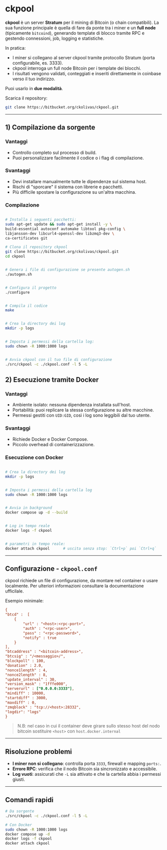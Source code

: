 # ckpool

**ckpool** è un server **Stratum** per il mining di Bitcoin (o chain compatibili). La sua funzione principale è quella di fare da ponte tra i miner e un **full node** (tipicamente `bitcoind`), generando template di blocco tramite RPC e gestendo connessioni, job, logging e statistiche. 

In pratica:
- I miner si collegano al server ckpool tramite protocollo Stratum (porta configurabile, es. 3333).
- ckpool interroga un full node Bitcoin per i template dei blocchi.
- I risultati vengono validati, conteggiati e inseriti direttamente in coinbase verso il tuo indirizzo.

Puoi usarlo in **due modalità**.

Scarica il repository:
```bash
git clone https://bitbucket.org/ckolivas/ckpool.git
```

---
## 1) Compilazione da sorgente

### Vantaggi
- Controllo completo sul processo di build.
- Puoi personalizzare facilmente il codice o i flag di compilazione.

### Svantaggi
- Devi installare manualmente tutte le dipendenze sul sistema host.
- Rischi di "sporcare" il sistema con librerie e pacchetti.
- Più difficile spostare la configurazione su un'altra macchina.

### Compilazione


```bash

# Installa i seguenti pacchetti:
sudo apt-get update && sudo apt-get install -y \
build-essential autoconf automake libtool pkg-config \
libjansson-dev libcurl4-openssl-dev libzmq3-dev \
ca-certificates git

# Clona il repository ckpool
git clone https://bitbucket.org/ckolivas/ckpool.git
cd ckpool


# Genera i file di configurazione se presente autogen.sh
./autogen.sh


# Configura il progetto
./configure


# Compila il codice
make


# Crea la directory dei log
mkdir -p logs


# Imposta i permessi della cartella log:
sudo chown -R 1000:1000 logs


# Avvia ckpool con il tuo file di configurazione
./src/ckpool -c ./ckpool.conf -l 5 -L

```

## 2) Esecuzione tramite Docker

### Vantaggi
- Ambiente isolato: nessuna dipendenza installata sull'host.
- Portabilità: puoi replicare la stessa configurazione su altre macchine.
- Permessi gestiti con `UID:GID`, così i log sono leggibili dal tuo utente.

### Svantaggi
- Richiede Docker e Docker Compose.
- Piccolo overhead di containerizzazione.

### Esecuzione con Docker

```bash

# Crea la directory dei log
mkdir -p logs


# Imposta i permessi della cartella log
sudo chown -R 1000:1000 logs


# Avvia in background
docker compose up -d --build


# Log in tempo reale
docker logs -f ckpool


# parametri in tempo reale:
docker attach ckpool      # uscita senza stop: `Ctrl+p` poi `Ctrl+q`
```

---

## Configurazione - `ckpool.conf`

ckpool richiede un file di configurazione, da montare nel container o usare localmente. Per ulteriori informazioni consultare la documentazione ufficilale.

Esempio minimale:

```ini
{
"btcd" :  [
	{
		"url" : "<host>:<rpc-port>",
		"auth" : "<rpc-user>",
		"pass" : "<rpc-password>",
		"notify" : true
	}
],
"btcaddress" : "<bitcoin-address>",
"btcsig" : "/<messaggio>/",
"blockpoll" : 100,
"donation" : 2.0,
"nonce1length" : 4,
"nonce2length" : 8,
"update_interval" : 30,
"version_mask" : "1fffe000",
"serverurl" : ["0.0.0.0:3333"],
"mindiff" : 10000,
"startdiff" : 3000,
"maxdiff" : 0,
"zmqblock" : "tcp://<host>:28332",
"logdir": "logs"
}

```

> N.B: nel caso in cui il container deve girare sullo stesso host del nodo bitcoin sostituire `<host>` con `host.docker.internal`
---

## Risoluzione problemi
- **I miner non si collegano**: controlla porta `3333`, firewall e mapping `ports:`.
- **Errore RPC**: verifica che il nodo Bitcoin sia sincronizzato e accessibile.
- **Log vuoti**: assicurati che `-L` sia attivato e che la cartella abbia i permessi giusti.

---

## Comandi rapidi

```bash
# Da sorgente
./src/ckpool -c ./ckpool.conf -l 5 -L

# Con Docker
sudo chown -R 1000:1000 logs
docker compose up -d
docker logs -f ckpool
docker attach ckpool
```
